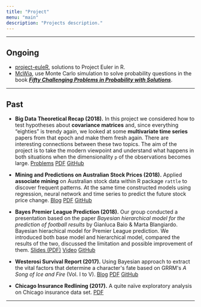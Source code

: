 ```yaml
---
title: "Project"
menu: "main"
description: "Projects description."
---
```


***

<!-- ***Under construction. Be back soon.***

The following are projects I've been doing over the past few years, some of which are rather naïve and immature but they are witnesses of every step I take. -->

<!-- <div class="pt-3">
<div class="container">
<div class="row">
<div class="col">
<div class="row">
<div class="col-md-3">
<img src="../image/boomsday.gif" class="img-fluid img-thumbnail rounded mx-auto d-block" alt="hdnom"
width="100%" />
</div>
<div class="col-md-9">
<p>
<author>Nan Xiao</author>, Qing-Song Xu, and Miao-Zhu Li.
hdnom: building nomograms for penalized Cox models with high-dimensional survival data.
<em>bioRxiv</em>.
doi: 10.1101/065524.
</p>
<p>
<a href="https://www.biorxiv.org/content/biorxiv/early/2016/08/23/065524.full.pdf" class="btn btn-outline-primary">PDF</a>
<a href="https://doi.org/10.1101/065524" class="btn btn-outline-primary">DOI</a>
<a href="https://nanx.me/hdnom/" class="btn btn-outline-primary">Software</a>
<a href="http://hdnom.io" class="btn btn-outline-primary">Shiny App</a>
</p>
</div>
</div>
</div>
</div>
</div>
</div> -->

## Ongoing

- [project-euleR](https://github.com/rexarski/project-euleR), solutions to Project Euler in R.
- [McWia](https://github.com/rexarski/McWia), use Monte Carlo simulation to solve probability questions in the book ***[Fifty Challenging Problems in Probability with Solutions](https://www.goodreads.com/book/show/613077.Fifty_Challenging_Problems_in_Probability_with_Solutions)***.

***

## Past

- **Big Data Theoretical Recap (2018).** In this project we considered how to test hypotheses about **covariance matrices** and, since everything “eighties” is trendy again, we looked at some **multivariate time series** papers from that epoch and make them fresh again. There are interesting connections between these two topics. The aim of the project is to take the modern viewpoint and understand what happens in both situations when the dimensionality `p` of the observations becomes large. <a href="/blog/post/big-data-theoretical-recap/" class="btn btn-outline-primary">Problems</a>
<a href="/pdf/big-data-theory.pdf" class="btn btn-outline-primary">PDF</a>
<a href="https://github.com/rexarski/stat7017-big-data/" class="btn btn-outline-primary">GitHub</a>

- **Mining and Predictions on Australian Stock Prices (2018).** Applied **associate mining** on Australian stock data within R package `rattle` to discover frequent patterns. At the same time constructed models using regression, neural network and time series to predict the future stock price change. <a href="/blog/post/australian-stock-price-prediction/" class="btn btn-outline-primary">Blog</a>
<a href="/pdf/australian-stock.pdf" class="btn btn-outline-primary">PDF</a>
<a href="https://github.com/rexarski/australian-stock-prediction" class="btn btn-outline-primary">GitHub</a>

- **Bayes Premier League Prediction (2018).** Our group conducted a presentation based on the paper _Bayesian hierarchical model for the prediction of football results_ by Gianluca Baio & Marta Blangiardo. Bayesian hierachical model for Premier League prediction. We introduced both base model and hierarchical model, compared the results of the two, discussed the limitation and possible improvement of them. <a href="/pdf/bayes-football-prediction" class="btn btn-outline-primary">Slides (PDF)</a>
<a href="https://youtu.be/N84D06Sfa-s" class="btn btn-outline-primary">Video</a>
<a href="https://gist.github.com/rexarski/ae8de96de8f9fa1ccf8677e4f71d662a" class="btn btn-outline-primary">GitHub</a>

- **Westerosi Survival Report (2017).** Using Bayesian approach to extract the vital factors that determine a character's fate based on GRRM's _A Song of Ice and Fire_ (Vol. I to V). <a href="/blog/post/the-westerosi-survival-status-report/" class="btn btn-outline-primary">Blog</a>
<a href="/pdf/westerosi-report.pdf" class="btn btn-outline-primary">PDF</a>
<a href="https://github.com/rexarski/westerosi-survival" class="btn btn-outline-primary">GitHub</a>

- **Chicago Insurance Redlining (2017).** A quite naïve exploratory analysis on Chicago insurance data set. <a href="/pdf/redlining.pdf" class="btn btn-outline-primary">PDF</a>

***
